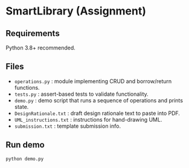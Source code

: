 # SmartLibrary (Assignment)

## Requirements
Python 3.8+ recommended.

## Files
- `operations.py` : module implementing CRUD and borrow/return functions.
- `tests.py` : assert-based tests to validate functionality.
- `demo.py` : demo script that runs a sequence of operations and prints state.
- `DesignRationale.txt` : draft design rationale text to paste into PDF.
- `UML_instructions.txt` : instructions for hand-drawing UML.
- `submission.txt` : template submission info.

## Run demo
```bash
python demo.py
